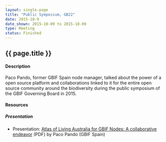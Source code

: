 ```yaml
--- 
layout: single-page
title: "Public Symposium, GB22"
date: 2015-10-9
date_shown: 2015-10-09 to 2015-10-09
type: Meeting
status: Finished
---
```


## {{ page.title }}

#### Description 

Paco Pando, former GBIF Spain node manager, talked about the power of a open source platform and collaborations linked to it for the entire open source community around the biodiversity during the public symposium of the GBIF Governing Board in 2015.
        

#### Resources 

##### Presentation
- Presentation: [Atlas of Living Australia for GBIF Nodes: A collaborative endeavor]() (PDF) by Paco Pando (GBIF Spain)


